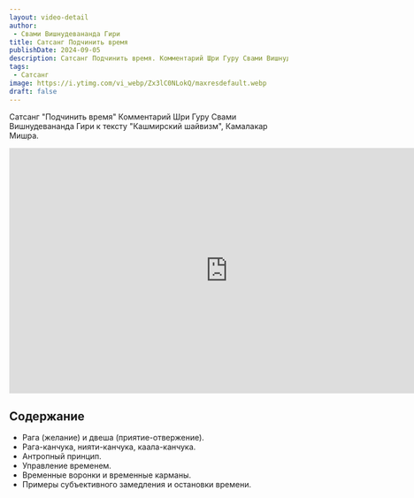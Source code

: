 ```yaml
---
layout: video-detail
author:
 - Свами Вишнудевананда Гири
title: Сатсанг Подчинить время
publishDate: 2024-09-05
description: Сатсанг Подчинить время. Комментарий Шри Гуру Свами Вишнудевананда Гири к тексту "Кашмирский шайвизм", Камалакар Мишра.
tags: 
 - Сатсанг
image: https://i.ytimg.com/vi_webp/Zx3lC0NLokQ/maxresdefault.webp
draft: false
---
```


 Сатсанг "Подчинить время"
Комментарий Шри Гуру Свами Вишнудевананда Гири к тексту "Кашмирский шайвизм", Камалакар Мишра.

<iframe width="790" height="444" src="https://www.youtube.com/embed/Zx3lC0NLokQ" frameborder="0" allowfullscreen=""></iframe> 

## Содержание

- Рага (желание) и двеша (приятие-отвержение).
- Рага-канчука, нияти-канчука, каала-канчука.
- Антропный принцип.
- Управление временем.
- Временные воронки и временные карманы.
- Примеры субъективного замедления и остановки времени.
